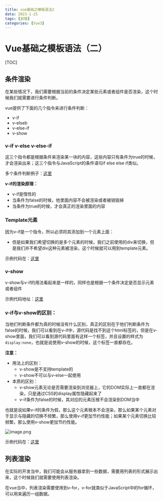 ```yaml
---
title: vue基础之模板语法2
data: 2023-1-25
tags: [前端]
categories: [Vue3]
---
```


# Vue基础之模板语法（二）

[TOC]

## 条件渲染

在某些情况下，我们需要根据当前的条件决定某些元素或者组件是否渲染，这个时候我们就需要进行条件判断。

vue提供了下面的几个指令来进行条件判断：

- v-if
- v-elseb
- v-else-if
- v-show

### v-if  v-else  v-else-if

这三个指令都是根据条件来渲染某一块的内容，这些内容只有条件为true的时候，才会渲染出来；这三个指令与JavaScript的条件语句if  else  else if类似。

多个条件判断例子：[这里](https://github.com/zml212/vue3_learn/blob/master/learn_vue3/04_%E6%9D%A1%E4%BB%B6%E6%B8%B2%E6%9F%93/02_%E5%A4%9A%E4%B8%AA%E6%9D%A1%E4%BB%B6%E7%9A%84%E6%B8%B2%E6%9F%93.html)

**v-if的渲染原理：**

- v-if是惰性的
- 当条件为false的时候，他里面内容不会被渲染或者被销毁掉
- 当条件为true的时候，才会真正的渲染里面的内容

### Template元素

因为v-if是一个指令，所以必须将其添加到一个元素上面：

- 但是如果我们希望切换的是多个元素的时候，我们之前使用的div来切换，但是我们并不希望div这种元素被渲染，这个时候就可以用到template元素。

示例代码在：[这里]()

### v-show

v-show与v-if的用法看起来是一样的，同样也是根据一个条件决定是否显示元素或者组件

示例代码地址：[这里](https://github.com/zml212/vue3_learn/blob/master/learn_vue3/04_%E6%9D%A1%E4%BB%B6%E6%B8%B2%E6%9F%93/04_v-show%E7%9A%84%E6%9D%A1%E4%BB%B6%E6%B8%B2%E6%9F%93.html)

### v-if与v-show的区别：

当他们判断条件都为真的时候没有什么区别，真正的区别在于他们判断条件为false的时候，我们可以看到在v-if中，源代码是找不到这个html标签的，但是在v-show里面，我们可以看到源代码里面有这样一个标签，并且设置的样式为`display:none`，也就是说使用v-show的时候，这个标签一直都存在。

**注意：**

- 用法上的区别：
  - v-show是不支持template的
  - v-show不可以与v-else一起使用
- 本质的区别：
  - v-show元素无论是否需要渲染到浏览器上，它的DOM实际上一直都在渲染，只是通过CSS的display属性隐藏起来了
  - v-if条件为false的时候，其对应的元素压根不会渲染到DOM当中

也就是说如果v-if的条件为假，那么这个元素根本不会渲染，那么如果某个元素对于显示与隐藏的切换不频繁，那么使用v-if更加节约性能；如果某个元素切换比较频繁，那么使用v-show更加节约性能。

![image.png](https://p6-juejin.byteimg.com/tos-cn-i-k3u1fbpfcp/d69bb0d345ac465ca8e3ae4a01366f7a~tplv-k3u1fbpfcp-watermark.image?)

示例代码在：[这里](https://github.com/zml212/vue3_learn/blob/master/learn_vue3/04_%E6%9D%A1%E4%BB%B6%E6%B8%B2%E6%9F%93/05_v-if%E4%B8%8Ev-show%E7%9A%84%E5%8C%BA%E5%88%AB.html)

## 列表渲染

在实际的开发当中，我们可能会从服务器拿到一些数据，需要用列表的形式展示出来，这个时候我们就需要使用列表渲染。

在vue当中，列表渲染需要使用到v-for，v-for就类似于JavaScript中的for循环，可以用来遍历一组数据。